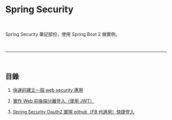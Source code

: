 # Spring Security

<br>

Spring Security 筆記部份，使用 Spring Boot 2 做實例。

<br>

---

<br>

## 目錄

1.  [快速的建立一個 web security 應用](./webSecurity)

2.  [實作 Web 前後端分離登入（使用 JWT）](./basicJwtAuth)

3.  [Spring Security Oauth2 實現 github（FB 也適用）快捷登入](./oauth2/github-login)